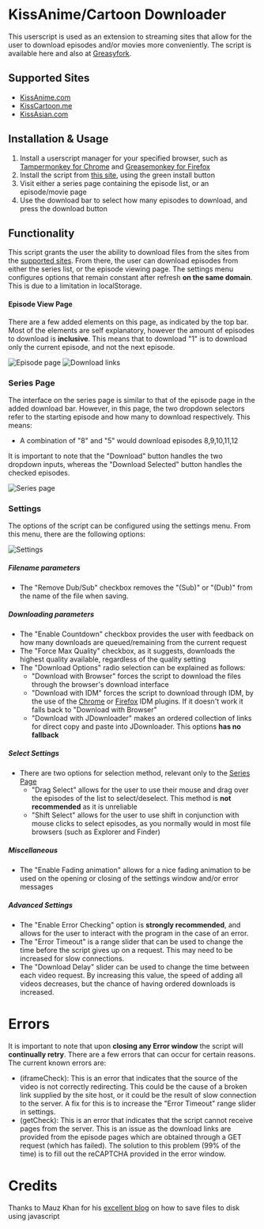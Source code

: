 KissAnime/Cartoon Downloader
=============

This userscript is used as an extension to streaming sites that allow for the user to download episodes and/or movies more conveniently. The script is available here and also at [Greasyfork](https://greasyfork.org/en/scripts/10305-kissanime-cartoon-downloader).

Supported Sites
--------
- [KissAnime.com](http://kissanime.com/) 
- [KissCartoon.me](http://kisscartoon.me/) 
- [KissAsian.com](http://kissasian.com/)


Installation & Usage
------------
1. Install a userscript manager for your specified browser, such as [Tampermonkey for Chrome](https://chrome.google.com/webstore/detail/tampermonkey/dhdgffkkebhmkfjojejmpbldmpobfkfo?hl=en) and [Greasemonkey for Firefox](https://addons.mozilla.org/en-US/firefox/addon/greasemonkey/)
2. Install the script from [this site](https://greasyfork.org/en/scripts/10305-kissanime-cartoon-downloader), using the green install button
3. Visit either a series page containing the episode list, or an episode/movie page
4. Use the download bar to select how many episodes to download, and press the download button

Functionality
--------
This script  grants the user the ability to download files from the sites from the [supported sites](#supported-sites). From there, the user can download episodes from either the series list, or the episode viewing page. The settings menu configures options that remain constant after refresh **on the same domain**. This is due to a limitation in localStorage.

#### Episode View Page
There are a few added elements on this page, as indicated by the top bar. Most of the elements are self explanatory, however the amount of episodes to download is **inclusive**. This means that to download "1" is to download only the current episode, and not the next episode.

![Episode page](https://raw.githubusercontent.com/Domination9987/KissAnime-Cartoon-Downloader/master/screenshots/episodePage.jpg "Episode view page")
![Download links](https://raw.githubusercontent.com/Domination9987/KissAnime-Cartoon-Downloader/master/screenshots/downloadLinks.jpg "Edited download links")

### Series Page
The interface on the series page is similar to that of the episode page in the added download bar. However, in this page, the two dropdown selectors refer to the starting episode and how many to download respectively. This means:
+ A combination of "8" and "5" would download episodes 8,9,10,11,12

It is important to note that the "Download" button handles the two dropdown inputs, whereas the "Download Selected" button handles the checked episodes.

![Series page](https://github.com/Domination9987/KissAnime-Cartoon-Downloader/blob/master/screenshots/seriesPage.jpg?raw=true "Series page")

### Settings

The options of the script can be configured using the settings menu. From this menu, there are the following options:

![Settings](https://raw.githubusercontent.com/Domination9987/KissAnime-Cartoon-Downloader/master/screenshots/settings.jpg "Settings window")

  ##### Filename parameters
  + The "Remove Dub/Sub" checkbox removes the "(Sub)" or "(Dub)" from the name of the file when saving.

##### Downloading parameters
+ The "Enable Countdown" checkbox provides the user with feedback on how many downloads are queued/remaining from the  current request
+ The "Force Max Quality" checkbox, as it suggests, downloads the highest quality available, regardless of the quality setting
+ The  "Download Options" radio selection can be explained as follows:
  + "Download with Browser" forces the script to download the files through the browser's download interface
  + "Download with IDM" forces the script to download through IDM, by the use of the [Chrome](http://www.internetdownloadmanager.com/register/new_faq/chrome_extension.html) or [Firefox](http://getidmcc.com/) IDM plugins. If it doesn't work it falls back to "Download with Browser"
  + "Download with JDownloader" makes an ordered collection of links for direct copy and paste into JDownloader. This options **has no fallback**

##### Select Settings
+ There are two options for selection method, relevant only to the [Series Page](#series-page)
  + "Drag Select" allows for the user to use their mouse and drag over the episodes of the list to select/deselect. This method is **not recommended** as it is unreliable
  + "Shift Select" allows for the user to use shift in conjunction with mouse clicks to select episodes, as you normally would in most file browsers (such as Explorer and Finder)

##### Miscellaneous
+ The "Enable Fading animation" allows for a nice fading animation to be used on the opening or closing of the settings window and/or error messages

##### Advanced Settings
+ The "Enable Error Checking" option is **strongly recommended**, and allows for the user to interact with the program in the case of an error.
+ The "Error Timeout" is a range slider that can be used to change the time before the script gives up on a request. This may need to be increased for slow connections. 
+ The "Download Delay" slider can be used to change the time between each video request. By increasing this value, the speed of adding all videos decreases, but the chance of having ordered downloads is increased. 

Errors
====
It is important to note that upon **closing any Error window** the script will **continually retry**. There are a few errors that can occur for certain reasons. The current known errors are:
+ (iframeCheck): This is an error that indicates that the source of the video is not correctly redirecting. This could be the cause of a broken link supplied by the site host, or it could be the result of slow connection to the server. A fix for this is to increase the "Error Timeout" range slider in settings.
+ (getCheck): This is an error that indicates that the script cannot receive pages from the server. This is an issue as the download links are provided from the episode pages which are obtained through a GET request (which has failed). The solution to this problem (99% of the time) is to fill out the reCAPTCHA provided in the error window.

Credits
=======

Thanks to Mauz Khan for his [excellent blog](http://muaz-khan.blogspot.com.au/2012/10/save-files-on-disk-using-javascript-or.html) on how to save files to disk using javascript